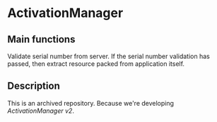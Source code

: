 # ActivationManager



## Main functions

Validate serial number from server. If the serial number validation has passed, then extract resource packed from application itself.



## Description

This is an archived repository. Because we're developing *ActivationManager v2*.

